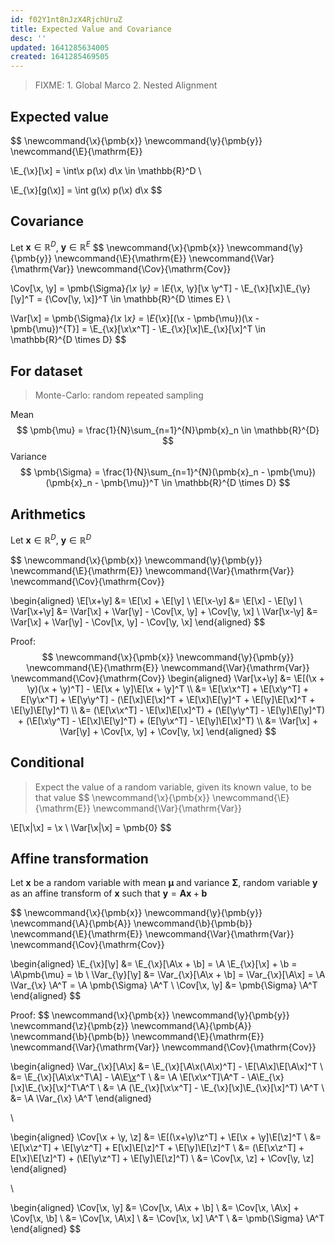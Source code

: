 ```yaml
---
id: f02Y1nt8nJzX4RjchUruZ
title: Expected Value and Covariance
desc: ''
updated: 1641285634005
created: 1641285469505
---
```

>FIXME: 1. Global Marco 2. Nested Alignment

## Expected value
$$
\newcommand{\x}{\pmb{x}}
\newcommand{\y}{\pmb{y}}
\newcommand{\E}{\mathrm{E}}

\E_{\x}[\x] = \int\x p(\x) d\x \in \mathbb{R}^D \\

\E_{\x}[g(\x)] = \int g(\x) p(\x) d\x
$$

## Covariance
Let $\pmb{x} \in \mathbb{R}^D$, $\pmb{y} \in \mathbb{R}^E$
$$
\newcommand{\x}{\pmb{x}}
\newcommand{\y}{\pmb{y}}
\newcommand{\E}{\mathrm{E}}
\newcommand{\Var}{\mathrm{Var}}
\newcommand{\Cov}{\mathrm{Cov}}

\Cov[\x, \y] = \pmb{\Sigma}_{\x \y} = \E_{\x, \y}[\x \y^T] - \E_{\x}[\x]\E_{\y}[\y]^T = {\Cov[\y, \x]}^T \in \mathbb{R}^{D \times E} \\

\Var[\x] = \pmb{\Sigma}_{\x \x} = \E_{\x}[(\x - \pmb{\mu})(\x - \pmb{\mu})^{T}] = \E_{\x}[\x\x^T] - \E_{\x}[\x]\E_{\x}[\x]^T \in \mathbb{R}^{D \times D}
$$

## For dataset
> Monte-Carlo: random repeated sampling

Mean
$$
\pmb{\mu} = \frac{1}{N}\sum_{n=1}^{N}\pmb{x}_n \in \mathbb{R}^{D}
$$
Variance
$$
\pmb{\Sigma} = \frac{1}{N}\sum_{n=1}^{N}(\pmb{x}_n - \pmb{\mu})(\pmb{x}_n - \pmb{\mu})^T \in \mathbb{R}^{D \times D}
$$

## Arithmetics
Let $\pmb{x} \in \mathbb{R}^D$, $\pmb{y} \in \mathbb{R}^D$

$$
\newcommand{\x}{\pmb{x}}
\newcommand{\y}{\pmb{y}}
\newcommand{\E}{\mathrm{E}}
\newcommand{\Var}{\mathrm{Var}}
\newcommand{\Cov}{\mathrm{Cov}}

\begin{aligned}
\E[\x+\y] &= \E[\x] + \E[\y] \\
\E[\x-\y] &= \E[\x] - \E[\y] \\
\Var[\x+\y] &= \Var[\x] + \Var[\y] - \Cov[\x, \y] + \Cov[\y, \x] \\
\Var[\x-\y] &= \Var[\x] + \Var[\y] - \Cov[\x, \y] - \Cov[\y, \x]
\end{aligned}
$$

Proof:
$$
\newcommand{\x}{\pmb{x}}
\newcommand{\y}{\pmb{y}}
\newcommand{\E}{\mathrm{E}}
\newcommand{\Var}{\mathrm{Var}}
\newcommand{\Cov}{\mathrm{Cov}}
\begin{aligned}
\Var[\x+\y] &= \E[(\x + \y)(\x + \y)^T] - \E[\x + \y]\E[\x + \y]^T \\
&= \E[\x\x^T] + \E[\x\y^T] + E[\y\x^T] + \E[\y\y^T] - (\E[\x]\E[\x]^T + \E[\x]\E[\y]^T + \E[\y]\E[\x]^T + \E[\y]\E[\y]^T) \\
&= (\E[\x\x^T] - \E[\x]\E[\x]^T) + (\E[\y\y^T] - \E[\y]\E[\y]^T) + (\E[\x\y^T] - \E[\x]\E[\y]^T) + (E[\y\x^T] - \E[\y]\E[\x]^T) \\
&= \Var[\x] + \Var[\y] + \Cov[\x, \y] + \Cov[\y, \x]
\end{aligned}
$$

## Conditional
> Expect the value of a random variable, given its known value, to be that value
$$
\newcommand{\x}{\pmb{x}}
\newcommand{\E}{\mathrm{E}}
\newcommand{\Var}{\mathrm{Var}}

\E[\x|\x] = \x
\\
\Var[\x|\x] = \pmb{0}
$$

## Affine transformation
Let $\pmb{x}$ be a random variable with mean $\pmb{\mu}$ and variance $\pmb{\Sigma}$, random variable $\pmb{y}$ as an affine transform of $\pmb{x}$ such that $\pmb{y} = \pmb{A}\pmb{x} + \pmb{b}$

$$
\newcommand{\x}{\pmb{x}}
\newcommand{\y}{\pmb{y}}
\newcommand{\A}{\pmb{A}}
\newcommand{\b}{\pmb{b}}
\newcommand{\E}{\mathrm{E}}
\newcommand{\Var}{\mathrm{Var}}
\newcommand{\Cov}{\mathrm{Cov}}

\begin{aligned}
\E_{\x}[\y] &= \E_{\x}[\A\x + \b] = \A \E_{\x}[\x] + \b = \A\pmb{\mu} = \b \\
\Var_{\y}[\y] &= \Var_{\x}[\A\x + \b] = \Var_{\x}[\A\x] = \A \Var_{\x} \A^T = \A \pmb{\Sigma} \A^T \\
\Cov[\x, \y] &= \pmb{\Sigma} \A^T
\end{aligned}
$$

Proof:
$$
\newcommand{\x}{\pmb{x}}
\newcommand{\y}{\pmb{y}}
\newcommand{\z}{\pmb{z}}
\newcommand{\A}{\pmb{A}}
\newcommand{\b}{\pmb{b}}
\newcommand{\E}{\mathrm{E}}
\newcommand{\Var}{\mathrm{Var}}
\newcommand{\Cov}{\mathrm{Cov}}

\begin{aligned}
\Var_{\x}[\A\x] &= \E_{\x}[\A\x(\A\x)^T] - \E[\A\x]\E[\A\x]^T \\
&= \E_{\x}[\A\x\x^T\A] - \A\E[\x](\A\E[\x])^T \\
&= \A \E[\x\x^T]\A^T - \A\E_{\x}[\x]\E_{\x}[\x]^T\A^T \\
&= \A (\E_{\x}[\x\x^T] - \E_{\x}[\x]\E_{\x}[\x]^T) \A^T \\
&= \A \Var_{\x} \A^T
\end{aligned} 

\\

\begin{aligned}
\Cov[\x + \y, \z] &= \E[(\x+\y)\z^T] + \E[\x + \y]\E[\z]^T \\ 
&= \E[\x\z^T] + \E[\y\z^T] + E[\x]\E[\z]^T + \E[\y]\E[\z]^T \\
&= (\E[\x\z^T] + E[\x]\E[\z]^T) + (\E[\y\z^T] + \E[\y]\E[\z]^T) \\
&= \Cov[\x, \z] + \Cov[\y, \z]
\end{aligned}

\\

\begin{aligned}
\Cov[\x, \y] &= \Cov[\x, \A\x + \b] \\ 
&= \Cov[\x, \A\x] + \Cov[\x, \b] \\ 
&= \Cov[\x, \A\x] \\
&= \Cov[\x, \x] \A^T \\
&= \pmb{\Sigma} \A^T
\end{aligned}
$$

